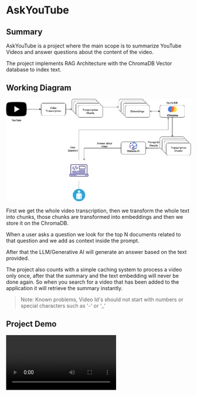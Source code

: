 # AskYouTube

## Summary
AskYouTube is a project where the main scope is to summarize YouTube Videos and answer questions about the content of the video.

The project implements RAG Architecture with the ChromaDB Vector database to index text.


## Working Diagram
![Working Diagram](./documents/architecture/Working%20Diagram.png)

First we get the whole video transcription, then we transform the whole text into chunks, those chunks are transformed into embeddings and then we store it on the ChromaDB.

When a user asks a question we look for the top N documents related to that question and we add as context inside the prompt.

After that the LLM/Generative AI will generate an answer based on the text provided.

The project also counts with a simple caching system to process a video only once, after that the summary and the text embedding will never be done again. So when you search for a video that has been added to the application it will retrieve the summary instantly.

>Note: Known problems, Video Id's should not start with numbers or special characters such as '-' or '_'

## Project Demo

![Video](./AskYTDemo.mov)